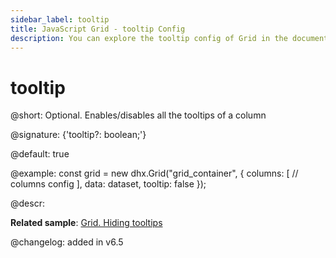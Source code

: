 ```yaml
---
sidebar_label: tooltip
title: JavaScript Grid - tooltip Config 
description: You can explore the tooltip config of Grid in the documentation of the DHTMLX JavaScript UI library. Browse developer guides and API reference, try out code examples and live demos, and download a free 30-day evaluation version of DHTMLX Suite.
---
```


# tooltip

@short: Optional. Enables/disables all the tooltips of a column

@signature: {'tooltip?: boolean;'}

@default: true

@example:
const grid = new dhx.Grid("grid_container", {
	columns: [
		// columns config
	],
	data: dataset,
	tooltip: false
});

@descr:

**Related sample**: [Grid. Hiding tooltips](https://snippet.dhtmlx.com/mq4t3t3w)

@changelog: added in v6.5

[comment]: # (@related: grid/initialization.md#initialize-grid grid/configuration.md#tooltip)
